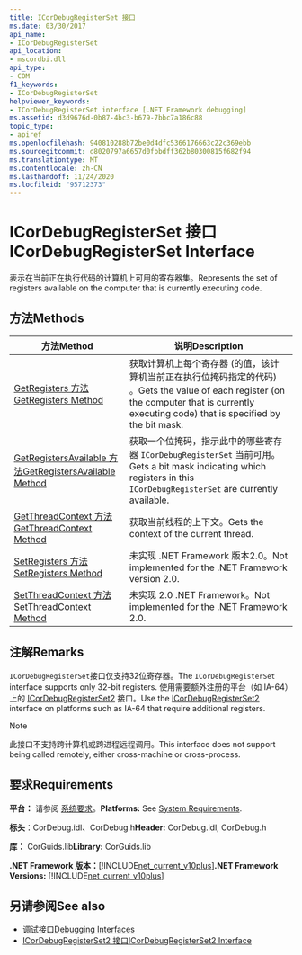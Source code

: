 ```yaml
---
title: ICorDebugRegisterSet 接口
ms.date: 03/30/2017
api_name:
- ICorDebugRegisterSet
api_location:
- mscordbi.dll
api_type:
- COM
f1_keywords:
- ICorDebugRegisterSet
helpviewer_keywords:
- ICorDebugRegisterSet interface [.NET Framework debugging]
ms.assetid: d3d9676d-0b87-4bc3-b679-7bbc7a186c88
topic_type:
- apiref
ms.openlocfilehash: 940810288b72be0d4dfc5366176663c22c369ebb
ms.sourcegitcommit: d8020797a6657d0fbbdff362b80300815f682f94
ms.translationtype: MT
ms.contentlocale: zh-CN
ms.lasthandoff: 11/24/2020
ms.locfileid: "95712373"
---
```

# <a name="icordebugregisterset-interface"></a><span data-ttu-id="79c93-102">ICorDebugRegisterSet 接口</span><span class="sxs-lookup"><span data-stu-id="79c93-102">ICorDebugRegisterSet Interface</span></span>

<span data-ttu-id="79c93-103">表示在当前正在执行代码的计算机上可用的寄存器集。</span><span class="sxs-lookup"><span data-stu-id="79c93-103">Represents the set of registers available on the computer that is currently executing code.</span></span>  
  
## <a name="methods"></a><span data-ttu-id="79c93-104">方法</span><span class="sxs-lookup"><span data-stu-id="79c93-104">Methods</span></span>  
  
|<span data-ttu-id="79c93-105">方法</span><span class="sxs-lookup"><span data-stu-id="79c93-105">Method</span></span>|<span data-ttu-id="79c93-106">说明</span><span class="sxs-lookup"><span data-stu-id="79c93-106">Description</span></span>|  
|------------|-----------------|  
|[<span data-ttu-id="79c93-107">GetRegisters 方法</span><span class="sxs-lookup"><span data-stu-id="79c93-107">GetRegisters Method</span></span>](icordebugregisterset-getregisters-method.md)|<span data-ttu-id="79c93-108">获取计算机上每个寄存器 (的值，该计算机当前正在执行位掩码指定的代码) 。</span><span class="sxs-lookup"><span data-stu-id="79c93-108">Gets the value of each register (on the computer that is currently executing code) that is specified by the bit mask.</span></span>|  
|[<span data-ttu-id="79c93-109">GetRegistersAvailable 方法</span><span class="sxs-lookup"><span data-stu-id="79c93-109">GetRegistersAvailable Method</span></span>](icordebugregisterset-getregistersavailable-method.md)|<span data-ttu-id="79c93-110">获取一个位掩码，指示此中的哪些寄存器 `ICorDebugRegisterSet` 当前可用。</span><span class="sxs-lookup"><span data-stu-id="79c93-110">Gets a bit mask indicating which registers in this `ICorDebugRegisterSet` are currently available.</span></span>|  
|[<span data-ttu-id="79c93-111">GetThreadContext 方法</span><span class="sxs-lookup"><span data-stu-id="79c93-111">GetThreadContext Method</span></span>](icordebugregisterset-getthreadcontext-method.md)|<span data-ttu-id="79c93-112">获取当前线程的上下文。</span><span class="sxs-lookup"><span data-stu-id="79c93-112">Gets the context of the current thread.</span></span>|  
|[<span data-ttu-id="79c93-113">SetRegisters 方法</span><span class="sxs-lookup"><span data-stu-id="79c93-113">SetRegisters Method</span></span>](icordebugregisterset-setregisters-method.md)|<span data-ttu-id="79c93-114">未实现 .NET Framework 版本2.0。</span><span class="sxs-lookup"><span data-stu-id="79c93-114">Not implemented for the .NET Framework version 2.0.</span></span>|  
|[<span data-ttu-id="79c93-115">SetThreadContext 方法</span><span class="sxs-lookup"><span data-stu-id="79c93-115">SetThreadContext Method</span></span>](icordebugregisterset-setthreadcontext-method.md)|<span data-ttu-id="79c93-116">未实现 2.0 .NET Framework。</span><span class="sxs-lookup"><span data-stu-id="79c93-116">Not implemented for the .NET Framework 2.0.</span></span>|  
  
## <a name="remarks"></a><span data-ttu-id="79c93-117">注解</span><span class="sxs-lookup"><span data-stu-id="79c93-117">Remarks</span></span>  

 <span data-ttu-id="79c93-118">`ICorDebugRegisterSet`接口仅支持32位寄存器。</span><span class="sxs-lookup"><span data-stu-id="79c93-118">The `ICorDebugRegisterSet` interface supports only 32-bit registers.</span></span> <span data-ttu-id="79c93-119">使用需要额外注册的平台（如 IA-64）上的 [ICorDebugRegisterSet2](icordebugregisterset2-interface.md) 接口。</span><span class="sxs-lookup"><span data-stu-id="79c93-119">Use the [ICorDebugRegisterSet2](icordebugregisterset2-interface.md) interface on platforms such as IA-64 that require additional registers.</span></span>  
  
> [!NOTE]
> <span data-ttu-id="79c93-120">此接口不支持跨计算机或跨进程远程调用。</span><span class="sxs-lookup"><span data-stu-id="79c93-120">This interface does not support being called remotely, either cross-machine or cross-process.</span></span>  
  
## <a name="requirements"></a><span data-ttu-id="79c93-121">要求</span><span class="sxs-lookup"><span data-stu-id="79c93-121">Requirements</span></span>  

 <span data-ttu-id="79c93-122">**平台：** 请参阅 [系统要求](../../get-started/system-requirements.md)。</span><span class="sxs-lookup"><span data-stu-id="79c93-122">**Platforms:** See [System Requirements](../../get-started/system-requirements.md).</span></span>  
  
 <span data-ttu-id="79c93-123">**标头**：CorDebug.idl、CorDebug.h</span><span class="sxs-lookup"><span data-stu-id="79c93-123">**Header:** CorDebug.idl, CorDebug.h</span></span>  
  
 <span data-ttu-id="79c93-124">**库：** CorGuids.lib</span><span class="sxs-lookup"><span data-stu-id="79c93-124">**Library:** CorGuids.lib</span></span>  
  
 <span data-ttu-id="79c93-125">**.NET Framework 版本：**[!INCLUDE[net_current_v10plus](../../../../includes/net-current-v10plus-md.md)]</span><span class="sxs-lookup"><span data-stu-id="79c93-125">**.NET Framework Versions:** [!INCLUDE[net_current_v10plus](../../../../includes/net-current-v10plus-md.md)]</span></span>  
  
## <a name="see-also"></a><span data-ttu-id="79c93-126">另请参阅</span><span class="sxs-lookup"><span data-stu-id="79c93-126">See also</span></span>

- [<span data-ttu-id="79c93-127">调试接口</span><span class="sxs-lookup"><span data-stu-id="79c93-127">Debugging Interfaces</span></span>](debugging-interfaces.md)
- [<span data-ttu-id="79c93-128">ICorDebugRegisterSet2 接口</span><span class="sxs-lookup"><span data-stu-id="79c93-128">ICorDebugRegisterSet2 Interface</span></span>](icordebugregisterset2-interface.md)
